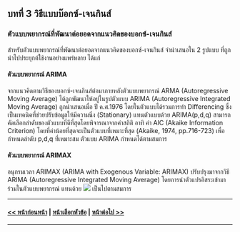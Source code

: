 ## บทที่ 3 วิธีแบบบ๊อกซ์-เจนกินส์
### ตัวแบบพยากรณ์ที่พัฒนาต่อยอดจากแนวคิดของบอกซ์-เจนกินส์

สำหรับตัวแบบพยากรณ์ที่พัฒนาต่อยอดจากแนวคิดของบอกซ์-เจนกินส์ จำนำเสนอใน 2 รูปแบบ ที่ถูกนำไปประยุกต์ใช้งานอย่างแพร่หลาย ได้แก่

#### ตัวแบบพยากรณ์ ARIMA

จากแนวคิดตามวิธีของบอกซ์-เจนกินส์ต่อมาภายหลังตัวแบบพยากรณ์ ARMA (Autoregressive Moving Average) ได้ถูกพัฒนาให้อยู่ในรูปตัวแบบ ARIMA (Autoregressive Integrated Moving Average) ถูกนำเสนอเมื่อ ปี ค.ศ.1976 โดยในตัวแบบได้รวมการทำ Differencing ซึ่งเป็นเทคนิคที่ช่วยปรับข้อมูลให้มีความนิ่ง (Stationary) แทนตัวแบบด้วย ARIMA(p,d,q) สามารถคัดเลือกลำดับของตัวแบบที่ดีที่สุดโดยพิจารณาจากค่าสถิติ อาทิ ค่า AIC (Akaike Information Criterion) โดยที่ค่าน้อยที่สุดจะเป็นตัวแบบที่เหมาะที่สุด (Akaike, 1974, pp.716-723) เพื่อกำหนดลำดับ p,d,q ที่เหมาะสม ตัวแบบ ARIMA กำหนดได้ตามสมการ

#### ตัวแบบพยากรณ์ ARIMAX

อนุกรมเวลา ARIMAX (ARIMA with Exogenous Variable: ARIMAX) ปรับปรุงมาจากวิธี ARIMA (Autoregressive Integrated Moving Average) โดยการนำตัวแปรอิสระเข้ามาร่วมในตัวแบบพยากรณ์ แทนด้วย <img src="https://latex.codecogs.com/gif.latex?x{_{t}}" /> เป็นไปตามสมการ

---
#### [<< หน้าก่อนหน้า](0302.md) | [หน้าเลือกหัวข้อ](README.md) | [หน้าต่อไป >>](0310.md)
---
